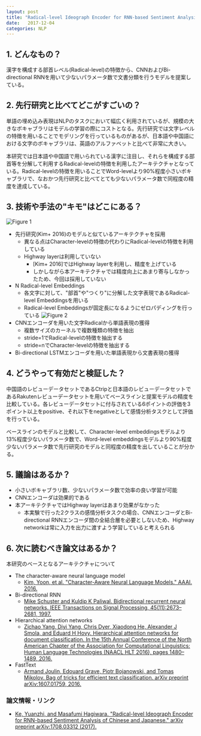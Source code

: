 ```yaml
---
layout: post
title: "Radical-level Ideograph Encoder for RNN-based Sentiment Analysis of Chinese and Japanese"
date:   2017-12-04
categories: NLP
---
```


## 1. どんなもの？

漢字を構成する部首レベル(Radical-level)の特徴から、CNNおよびBi-directional RNNを用いて少ないパラメータ数で文書分類を行うモデルを提案している。

## 2. 先行研究と比べてどこがすごいの？

単語の埋め込み表現はNLPのタスクにおいて幅広く利用されているが、規模の大きなボキャブラリはモデルの学習の際にコストとなる。先行研究では文字レベルの特徴を用いることでモデリングを行っているものがあるが、日本語や中国語における文字のボキャブラリは、英語のアルファベットと比べて非常に大きい。

本研究では日本語や中国語で用いられている漢字に注目し、それらを構成する部首等を分解して利用するRadical-levelの特徴を利用したアーキテクチャとなっている。Radical-levelの特徴を用いることでWord-levelより90%程度小さいボキャブラリで、なおかつ先行研究と比べてとても少ないパラメータ数で同程度の精度を達成している。

## 3. 技術や手法の"キモ"はどこにある？

![Figure 1](https://raw.githubusercontent.com/shunk031/paper-survey/master/images/NLP/Radical-level_Ideograph_Encoder_for_RNN-based_Sentiment_Analysis_of_Chinese_and_Japanese/figure1.png)

- 先行研究(Kim+ 2016)のモデルと似ているアーキテクチャを採用
  - 異なる点はCharacter-levelの特徴の代わりにRadical-levelの特徴を利用している
  - Highway layerは利用していない
    - [Kim+ 2016]ではHighway layerを利用し、精度を上げている 
    - しかしながら本アーキテクチャでは精度向上にあまり寄与しなかったため、今回は採用していない
- N Radical-level Embeddings
  - 各文字に対して、"部首"や"つくり"に分解した文字表現であるRadical-level Embeddingsを用いる
  - Radical-level Embeddingsが固定長になるようにゼロパディングを行っている
    ![Figure 2](https://raw.githubusercontent.com/shunk031/paper-survey/master/images/NLP/Radical-level_Ideograph_Encoder_for_RNN-based_Sentiment_Analysis_of_Chinese_and_Japanese/figure2.png)
- CNNエンコーダを用いた文字Radicalから単語表現の獲得
  - 複数サイズのカーネルで複数種類の特徴を抽出
  - stride=1でRadical-levelの特徴を抽出する
  - stride=nでCharacter-levelの特徴を抽出する
- Bi-directional LSTMエンコーダを用いた単語表現から文書表現の獲得

## 4. どうやって有効だと検証した？

中国語のレビューデータセットであるCtripと日本語のレビューデータセットであるRakutenレビューデータセットを用いてベースラインと提案モデルの精度を比較している。各レビューデータセットに付与されている6ポイントの評価を3ポイント以上をpositive、それ以下をnegativeとして感情分析タスクとして評価を行っている。

ベースラインのモデルと比較して、Character-level embeddingsモデルより13%程度少ないパラメータ数で、Word-level embeddingsモデルより90%程度少ないパラメータ数で先行研究のモデルと同程度の精度を出していることが分かる。

## 5. 議論はあるか？

- 小さいボキャブラリ数、少ないパラメータ数で効率の良い学習が可能
- CNNエンコーダは効果的である
- 本アーキテクチャではHighway layerはあまり効果がなかった
  - 本実験で行った2クラスの感情分析タスクの場合、CNNエンコーダとBi-directional RNNエンコーダ間の全結合層を必要としないため、Highway networkは常に入力を出力に渡すよう学習していると考えられる

## 6. 次に読むべき論文はあるか？

本研究のベースとなるアーキテクチャについて
- The character-aware neural language model
  - [Kim, Yoon, et al. "Character-Aware Neural Language Models." AAAI. 2016.](http://www.aaai.org/ocs/index.php/AAAI/AAAI16/paper/viewFile/12489/12017)
- Bi-directional RNN
  - [Mike Schuster and Kuldip K Paliwal. Bidirectional recurrent neural networks. IEEE Transactions on Signal Processing, 45(11):2673–2681, 1997.](https://scholar.google.co.jp/scholar?output=instlink&q=info:oX-eyNpk1wAJ:scholar.google.com/&hl=ja&lr=&as_sdt=0,5&scillfp=4816690074695771990&oi=lle)
- Hierarchical attention networks
  - [Zichao Yang, Diyi Yang, Chris Dyer, Xiaodong He, Alexander J Smola, and Eduard H Hovy. Hierarchical attention networks for document classification. In the 15th Annual Conference of the North American Chapter of the Association for Computational Linguistics: Human Language Technologies (NAACL HLT 2016), pages 1480–1489, 2016.](http://www.aclweb.org/anthology/N16-1174)
- FastText
  - [Armand Joulin, Edouard Grave, Piotr Bojanowski, and Tomas Mikolov. Bag of tricks for efficient text classification. arXiv preprint arXiv:1607.01759, 2016.](https://arxiv.org/abs/1607.01759)
  
### 論文情報・リンク

* [Ke, Yuanzhi, and Masafumi Hagiwara. "Radical-level Ideograph Encoder for RNN-based Sentiment Analysis of Chinese and Japanese." arXiv preprint arXiv:1708.03312 (2017).](https://arxiv.org/pdf/1708.03312)
